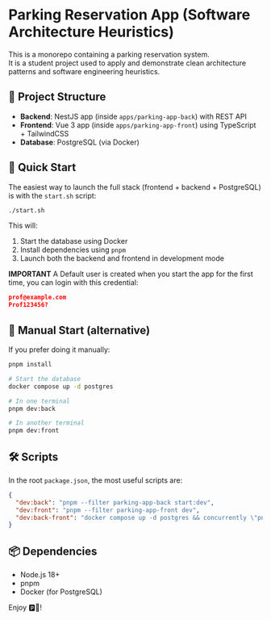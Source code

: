 # Parking Reservation App (Software Architecture Heuristics)

This is a monorepo containing a parking reservation system.  
It is a student project used to apply and demonstrate clean architecture patterns and software engineering heuristics.

## 🧠 Project Structure

- **Backend**: NestJS app (inside `apps/parking-app-back`) with REST API
- **Frontend**: Vue 3 app (inside `apps/parking-app-front`) using TypeScript + TailwindCSS
- **Database**: PostgreSQL (via Docker)

## 🚀 Quick Start

The easiest way to launch the full stack (frontend + backend + PostgreSQL) is with the `start.sh` script:

```bash
./start.sh
```

This will:

1. Start the database using Docker
2. Install dependencies using `pnpm`
3. Launch both the backend and frontend in development mode

**IMPORTANT** A Default user is created when you start the app for the first time, you can login with this credential:

```json
prof@example.com
Prof123456?
```

## 🔧 Manual Start (alternative)

If you prefer doing it manually:

```bash
pnpm install

# Start the database
docker compose up -d postgres

# In one terminal
pnpm dev:back

# In another terminal
pnpm dev:front
```

## 🛠️ Scripts

In the root `package.json`, the most useful scripts are:

```json
{
  "dev:back": "pnpm --filter parking-app-back start:dev",
  "dev:front": "pnpm --filter parking-app-front dev",
  "dev:back-front": "docker compose up -d postgres && concurrently \"pnpm dev:back\" \"pnpm dev:front\""
}
```

## 📦 Dependencies

- Node.js 18+
- pnpm
- Docker (for PostgreSQL)

Enjoy 🅿️🚗!
